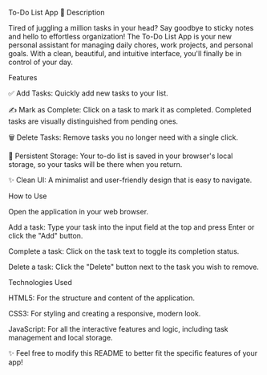 To-Do List App 🚀
Description

Tired of juggling a million tasks in your head? Say goodbye to sticky notes and hello to effortless organization! The To-Do List App is your new personal assistant for managing daily chores, work projects, and personal goals. With a clean, beautiful, and intuitive interface, you'll finally be in control of your day.

Features

✅ Add Tasks: Quickly add new tasks to your list.

✍️ Mark as Complete: Click on a task to mark it as completed. Completed tasks are visually distinguished from pending ones.

🗑️ Delete Tasks: Remove tasks you no longer need with a single click.

💾 Persistent Storage: Your to-do list is saved in your browser's local storage, so your tasks will be there when you return.

✨ Clean UI: A minimalist and user-friendly design that is easy to navigate.

How to Use

Open the application in your web browser.

Add a task: Type your task into the input field at the top and press Enter or click the "Add" button.

Complete a task: Click on the task text to toggle its completion status.

Delete a task: Click the "Delete" button next to the task you wish to remove.

Technologies Used

HTML5: For the structure and content of the application.

CSS3: For styling and creating a responsive, modern look.

JavaScript: For all the interactive features and logic, including task management and local storage.

✨ Feel free to modify this README to better fit the specific features of your app!
